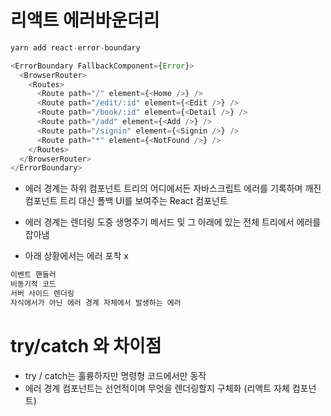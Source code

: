 # 리액트 에러바운더리

```js
yarn add react-error-boundary
```

```js
<ErrorBoundary FallbackComponent={Error}>
  <BrowserRouter>
    <Routes>
      <Route path="/" element={<Home />} />
      <Route path="/edit/:id" element={<Edit />} />
      <Route path="/book/:id" element={<Detail />} />
      <Route path="/add" element={<Add />} />
      <Route path="/signin" element={<Signin />} />
      <Route path="*" element={<NotFound />} />
    </Routes>
  </BrowserRouter>
</ErrorBoundary>
```

- 에러 경계는 하위 컴포넌트 트리의 어디에서든 자바스크립트 에러를 기록하며 깨진 컴포넌트 트리 대신 폴백 UI를 보여주는 React 컴포넌트
- 에러 경계는 렌더링 도중 생명주기 메서드 및 그 아래에 있는 전체 트리에서 에러를 잡아냄

- 아래 상황에서는 에러 포착 x
```js
이벤트 핸들러 
비동기적 코드 
서버 사이드 렌더링
자식에서가 아닌 에러 경계 자체에서 발생하는 에러
```

# try/catch 와 차이점
- try / catch는 훌륭하지만 명령형 코드에서만 동작
- 에러 경계 컴포넌트는 선언적이며 무엇을 렌더링할지 구체화 (리액트 자체 컴포넌트)
